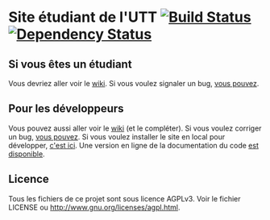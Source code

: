 # Site étudiant de l'UTT [![Build Status](https://secure.travis-ci.org/Ung-UTT/Site-etu-v9.png?branch=master)](http://travis-ci.org/Ung-UTT/Site-etu-v9) [![Dependency Status](https://gemnasium.com/Ung-UTT/Site-etu-v9.png)](https://gemnasium.com/Ung-UTT/Site-etu-v9)

## Si vous êtes un étudiant

Vous devriez aller voir le [wiki](https://github.com/Ung-UTT/Site-etu-v9/wiki).
Si vous voulez signaler un bug, [vous pouvez](https://github.com/Ung-UTT/Site-etu-v9/issues/new).

## Pour les développeurs

Vous pouvez aussi aller voir le [wiki](https://github.com/Ung-UTT/Site-etu-v9/wiki) (et le compléter).
Si vous voulez corriger un bug, [vous pouvez](https://github.com/Ung-UTT/Site-etu-v9/issues).
Si vous voulez installer le site en local pour développer, [c'est ici](https://github.com/Ung-UTT/Site-etu-v9/wiki/Installation).
Une version en ligne de la documentation du code [est disponible](http://rubydoc.info/github/Ung-UTT/Site-etu-v9/master/frames).

## Licence

Tous les fichiers de ce projet sont sous licence AGPLv3.
Voir le fichier LICENSE ou <http://www.gnu.org/licenses/agpl.html>.
